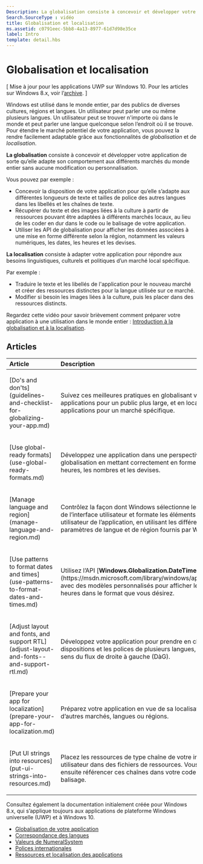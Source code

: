 ```yaml
---
Description: La globalisation consiste à concevoir et développer votre application de sorte qu’elle adapte son comportement aux différents marchés du monde entier sans aucune modification ou personnalisation.
Search.SourceType : vidéo
title: Globalisation et localisation
ms.assetid: c0791eec-5bb8-4a13-8977-61d7d98e35ce
label: Intro
template: detail.hbs
---
```


# Globalisation et localisation


\[ Mise à jour pour les applications UWP sur Windows 10. Pour les articles sur Windows 8.x, voir l’[archive](http://go.microsoft.com/fwlink/p/?linkid=619132). \]

Windows est utilisé dans le monde entier, par des publics de diverses cultures, régions et langues. Un utilisateur peut parler une ou même plusieurs langues. Un utilisateur peut se trouver n'importe où dans le monde et peut parler une langue quelconque selon l’endroit où il se trouve. Pour étendre le marché potentiel de votre application, vous pouvez la rendre facilement adaptable grâce aux fonctionnalités de *globalisation* et de *localisation*.

**La globalisation** consiste à concevoir et développer votre application de sorte qu’elle adapte son comportement aux différents marchés du monde entier sans aucune modification ou personnalisation.

Vous pouvez par exemple :

-   Concevoir la disposition de votre application pour qu’elle s’adapte aux différentes longueurs de texte et tailles de police des autres langues dans les libellés et les chaînes de texte.
-   Récupérer du texte et des images liées à la culture à partir de ressources pouvant être adaptées à différents marchés locaux, au lieu de les coder en dur dans le code ou le balisage de votre application.
-   Utiliser les API de globalisation pour afficher les données associées à une mise en forme différente selon la région, notamment les valeurs numériques, les dates, les heures et les devises.

**La localisation** consiste à adapter votre application pour répondre aux besoins linguistiques, culturels et politiques d’un marché local spécifique.

Par exemple :

-   Traduire le texte et les libellés de l'application pour le nouveau marché et créer des ressources distinctes pour la langue utilisée sur ce marché.
-   Modifier si besoin les images liées à la culture, puis les placer dans des ressources distincts.

Regardez cette vidéo pour savoir brièvement comment préparer votre application à une utilisation dans le monde entier : [Introduction à la globalisation et à la localisation](https://channel9.msdn.com/Blogs/One-Dev-Minute/Introduction-to-globalization-and-localization).

## Articles
<table>
<colgroup>
<col width="50%" />
<col width="50%" />
</colgroup>
<thead>
<tr class="header">
<th align="left">Article</th>
<th align="left">Description</th>
</tr>
</thead>
<tbody>
<tr class="odd">
<td align="left"><p>[Do's and don'ts](guidelines-and-checklist-for-globalizing-your-app.md)</p></td>
<td align="left"><p>Suivez ces meilleures pratiques en globalisant vos applications pour un public plus large, et en localisant vos applications pour un marché spécifique.</p></td>
</tr>
<tr class="odd">
<td align="left"><p>[Use global-ready formats](use-global-ready-formats.md)</p></td>
<td align="left"><p>Développez une application dans une perspective de globalisation en mettant correctement en forme les dates, les heures, les nombres et les devises.</p></td>
</tr>
<tr class="even">
<td align="left"><p>[Manage language and region](manage-language-and-region.md)</p></td>
<td align="left"><p>Contrôlez la façon dont Windows sélectionne les ressources de l’interface utilisateur et formate les éléments de l’interface utilisateur de l’application, en utilisant les différents paramètres de langue et de région fournis par Windows.</p></td>
</tr>
<tr class="odd">
<td align="left"><p>[Use patterns to format dates and times](use-patterns-to-format-dates-and-times.md)</p></td>
<td align="left"><p>Utilisez l’API [<strong>Windows.Globalization.DateTimeFormatting</strong>](https://msdn.microsoft.com/library/windows/apps/br206859) avec des modèles personnalisés pour afficher les dates et les heures dans le format que vous désirez.</p></td>
</tr>
<tr class="even">
<td align="left"><p>[Adjust layout and fonts, and support RTL](adjust-layout-and-fonts--and-support-rtl.md)</p></td>
<td align="left"><p>Développez votre application pour prendre en charge les dispositions et les polices de plusieurs langues, notamment le sens du flux de droite à gauche (DàG).</p></td>
</tr>
<tr class="odd">
<td align="left"><p>[Prepare your app for localization](prepare-your-app-for-localization.md)</p></td>
<td align="left"><p>Préparez votre application en vue de sa localisation pour d’autres marchés, langues ou régions.</p></td>
</tr>
<tr class="even">
<td align="left"><p>[Put UI strings into resources](put-ui-strings-into-resources.md)</p></td>
<td align="left"><p>Placez les ressources de type chaîne de votre interface utilisateur dans des fichiers de ressources. Vous pouvez ensuite référencer ces chaînes dans votre code ou votre balisage.</p></td>
</tr>
</tbody>
</table>

 

Consultez également la documentation initialement créée pour Windows 8.x, qui s’applique toujours aux applications de plateforme Windows universelle (UWP) et à Windows 10.

-   [Globalisation de votre application](https://msdn.microsoft.com/library/windows/apps/xaml/hh965328)
-   [Correspondance des langues](https://msdn.microsoft.com/library/windows/apps/xaml/jj673578.aspx)
-   [Valeurs de NumeralSystem](https://msdn.microsoft.com/library/windows/apps/xaml/jj236471.aspx)
-   [Polices internationales](https://msdn.microsoft.com/library/windows/apps/xaml/dn263115.aspx)
-   [Ressources et localisation des applications](https://msdn.microsoft.com/library/windows/apps/xaml/hh710212.aspx)

 

 





<!--HONumber=Mar16_HO1-->


